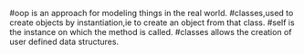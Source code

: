 #oop is an approach for  modeling things in the real world.
#classes,used to create objects by instantiation,ie to create an object from that class.
#self is the instance on which the method is called.
#classes allows the creation of user defined data structures. 
